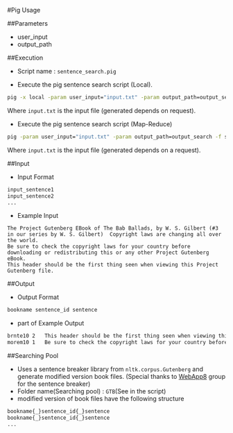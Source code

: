 #Pig Usage

##Parameters
* user_input
* output_path

##Execution
* Script name : `sentence_search.pig`

* Execute the pig sentence search script (Local).
```sh
pig -x local -param user_input="input.txt" -param output_path=output_search -f sentence_search.pig
```

Where `input.txt` is the input file (generated depends on request).

* Execute the pig sentence search script (Map-Reduce)
```sh
pig -param user_input="input.txt" -param output_path=output_search -f sentence_search.pig
```

Where `input.txt` is the input file (generated depends on a request).

##Input

* Input Format
```sh
input_sentence1
input_sentence2
...
```

* Example Input
```
The Project Gutenberg EBook of The Bab Ballads, by W. S. Gilbert (#3 in our series by W. S. Gilbert)  Copyright laws are changing all over the world.
Be sure to check the copyright laws for your country before downloading or redistributing this or any other Project Gutenberg eBook.
This header should be the first thing seen when viewing this Project Gutenberg file.
```

##Output
* Output Format
```sh
bookname sentence_id sentence
```

* part of Example Output
```sh
brnte10	2	This header should be the first thing seen when viewing this Project Gutenberg file.
morem10	1	Be sure to check the copyright laws for your country before downloading or redistributing this or any other Project Gutenberg eBook.
```

##Searching Pool
* Uses a sentence breaker library from `nltk.corpus.Gutenberg` and generate modified version book files.
(Special thanks to [WebApp8](https://github.com/vasupol11/219351_homework) group for the sentence breaker)
* Folder name(Searching pool) : `GTB`(See in the script)
* modified version of book files have the following structure
```sh
bookname{_}sentence_id{_}sentence
bookname{_}sentence_id{_}sentence
...
```
